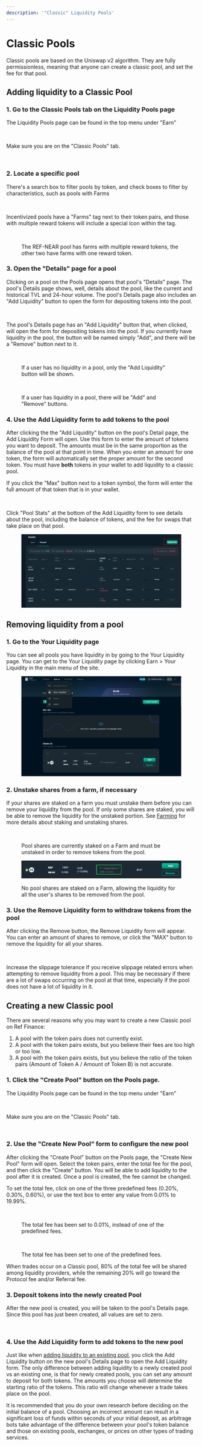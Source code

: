 ```yaml
---
description: '"Classic" Liquidity Pools'
---
```


# Classic Pools

Classic pools are based on the Uniswap v2 algorithm. They are fully permissionless, meaning that anyone can create a classic pool, and set the fee for that pool.

## Adding liquidity to a Classic Pool

### 1. Go to the Classic Pools tab on the Liquidity Pools page

The Liquidity Pools page can be found in the top menu under "Earn"

<figure><img src="../../.gitbook/assets/earn_01_menu.png" alt=""><figcaption></figcaption></figure>

Make sure you are on the "Classic Pools" tab.&#x20;

<figure><img src="../../.gitbook/assets/earn_02_poolspage.png" alt=""><figcaption></figcaption></figure>

### 2. Locate a specific pool

There's a search box to filter pools by token, and check boxes to filter by characteristics, such as pools with Farms

<figure><img src="../../.gitbook/assets/earn_02b_poolspage_searchfilter.png" alt=""><figcaption></figcaption></figure>

Incentivized pools have a "Farms" tag next to their token pairs, and those with multiple reward tokens will include a special icon within the tag.&#x20;

<figure><img src="../../.gitbook/assets/earn_02_poolspage_farmsicons.png" alt=""><figcaption><p>The REF-NEAR pool has farms with multiple reward tokens, the other two have farms with one reward token.</p></figcaption></figure>

### 3. Open the "Details" page for a pool&#x20;

Clicking on a pool on the Pools page opens that pool's "Details" page. The pool's Details page shows, well, details about the pool, like the current and historical TVL and 24-hour volume. The pool's Details page also includes an "Add Liquidity" button to open the form for depositing tokens into the pool.

<figure><img src="../../.gitbook/assets/earn_03_poolpage.png" alt=""><figcaption></figcaption></figure>

The pool's Details page has an "Add Liquidity" button that, when clicked, will open the form for depositing tokens into the pool. If you currently have liquidity in the pool, the button will be named simply "Add", and there will be a "Remove" button next to it.&#x20;

<div>

<figure><img src="../../.gitbook/assets/earn_03b_poolpage_addliqbutton.png" alt=""><figcaption><p>If a user has no liquidity in a pool, only the "Add Liquidity" button will be shown.</p></figcaption></figure>

 

<figure><img src="../../.gitbook/assets/earn_03c_poolpage_add_remove_liqbuttons.png" alt=""><figcaption><p>If a user has liquidity in a pool, there will be "Add" and "Remove" buttons.</p></figcaption></figure>

</div>

### 4. Use the Add Liquidity form to add tokens to the pool

After clicking the the "Add Liquidity" button on the pool's Detail page, the Add Liquidity Form will open. Use this form to enter the amount of tokens you want to deposit. The amounts must be in the same proportion as the balance of the pool at that point in time. When you enter an amount for one token, the form will automatically set the proper amount for the second token. You must have **both** tokens in your wallet to add liquidity to a classic pool.

If you click the "Max" button next to a token symbol, the form will enter the full amount of that token that is in your wallet.&#x20;

<figure><img src="../../.gitbook/assets/earn_04_addtokens.png" alt=""><figcaption></figcaption></figure>

Click "Pool Stats" at the bottom of the Add Liquidity form to see details about the pool, including the balance of tokens, and the fee for swaps that take place on that pool.

<figure><img src="../../.gitbook/assets/image (15).png" alt=""><figcaption></figcaption></figure>

## Removing liquidity from a pool

### 1. Go to the Your Liquidity page

You can see all pools you have liquidity in by going to the Your Liquidity page. You can get to the Your Liquidity page by clicking Earn > Your Liquidity in the main menu of the site.&#x20;

<figure><img src="../../.gitbook/assets/image (7).png" alt=""><figcaption></figcaption></figure>

### 2. Unstake shares from a farm, if necessary

If your shares are staked on a farm you must unstake them before you can remove your liquidity from the pool. If only some shares are staked, you will be able to remove the liquidity for the unstaked portion. See [Farming](../farming.md) for more details about staking and unstaking shares.

<figure><img src="../../.gitbook/assets/image (18).png" alt=""><figcaption><p>Pool shares are currently staked on a Farm and must be unstaked in order to remove tokens from the pool.</p></figcaption></figure>

<figure><img src="../../.gitbook/assets/image (7) (2).png" alt=""><figcaption><p>No pool shares are staked on a Farm, allowing the liquidity for all the user's shares to be removed from the pool.</p></figcaption></figure>

### 3. Use the Remove Liquidity form to withdraw tokens from the pool

After clicking the Remove button, the Remove Liquidity form will appear. You can enter an amount of shares to remove, or click the "MAX" button to remove the liquidity for all your shares.

<figure><img src="../../.gitbook/assets/earn_04b_removetokens.png" alt=""><figcaption></figcaption></figure>

Increase the slippage tolerance If you receive slippage related errors when attempting to remove liquidity from a pool. This may be necessary if there are a lot of swaps occurring on the pool at that time, especially if the pool does not have a lot of liquidity in it.

## Creating a new Classic pool

There are several reasons why you may want to create a new Classic pool on Ref Finance:

1. A pool with the token pairs does not currently exist.
2. A pool with the token pairs exists, but you believe their fees are too high or too low.
3. A pool with the token pairs exists, but you believe the ratio of the token pairs (Amount of Token A / Amount of Token B) is not accurate.

### 1. Click the "Create Pool" button on the Pools page.

The Liquidity Pools page can be found in the top menu under "Earn"

<figure><img src="../../.gitbook/assets/earn_12a_createpool.png" alt=""><figcaption></figcaption></figure>

Make sure you are on the "Classic Pools" tab.&#x20;

<figure><img src="../../.gitbook/assets/earn_12b_createpool_classic.png" alt=""><figcaption></figcaption></figure>

### 2. Use the "Create New Pool" form to configure the new pool

After clicking the "Create Pool" button on the Pools page, the "Create New Pool" form will open. Select the token pairs, enter the total fee for the pool, and then click the "Create" button. You will be able to add liquidity to the pool after it is created. Once a pool is created, the fee cannot be changed.&#x20;

To set the total fee, click on one of the three predefined fees (0.20%, 0.30%, 0.60%), or use the text box to enter any value from 0.01% to 19.99%.

<div>

<figure><img src="../../.gitbook/assets/earn_13_createpoolform.png" alt=""><figcaption><p>The total fee has been set to 0.01%, instead of one of the predefined fees.</p></figcaption></figure>

 

<figure><img src="../../.gitbook/assets/earn_13b_createpoolform_predefinedfee.png" alt=""><figcaption><p>The total fee has been set to one of the predefined fees.</p></figcaption></figure>

</div>

When trades occur on a Classic pool, 80% of the total fee will be shared among liquidity providers, while the remaining 20% will go toward the Protocol fee and/or Referral fee.&#x20;

### 3. Deposit tokens into the newly created Pool

After the new pool is created, you will be taken to the pool's Details page. Since this pool has just been created, all values are set to zero.

<figure><img src="../../.gitbook/assets/earn_14_createpool_newpooldetails.png" alt=""><figcaption></figcaption></figure>

### 4. Use the Add Liquidity form to add tokens to the new pool

Just like when [adding liquidity to an existing pool](classic-pools.md#4.-use-the-add-liquidity-form-to-add-tokens-to-the-pool), you click the Add Liquidity button on the new pool's Details page to open the Add Liquidity form. The only difference between adding liquidity to a newly created pool vs an existing one, is that for newly created pools, you can set any amount to deposit for both tokens. The amounts you choose will determine the starting ratio of the tokens. This ratio will change whenever a trade takes place on the pool.&#x20;

It is recommended that you do your own research before deciding on the initial balance of a pool. Choosing an incorrect amount can result in a significant loss of funds within seconds of your initial deposit, as arbitrage bots take advantage of the difference between your pool's token balance and those on existing pools, exchanges, or prices on other types of trading services.&#x20;
